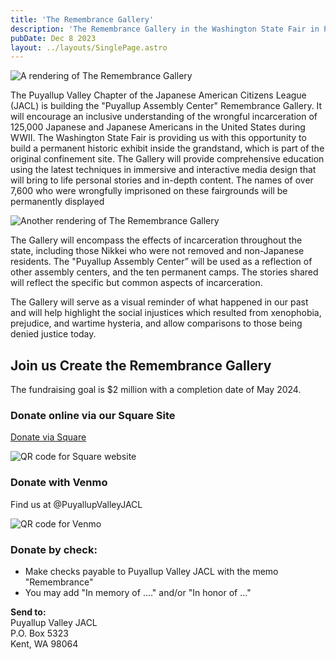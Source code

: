 ```yaml
---
title: 'The Remembrance Gallery'
description: 'The Remembrance Gallery in the Washington State Fair in Puyallup will encourage an inclusive understanding of the wrongful incarceration of 125,000 Japanese and Japanese Americans in the United States during WWII'
pubDate: Dec 8 2023
layout: ../layouts/SinglePage.astro
---
```


![A rendering of The Remembrance Gallery](/Remembrance-Gallery-Render-2.jpg)

The Puyallup Valley Chapter of the Japanese American Citizens League (JACL) is building the "Puyallup Assembly Center" Remembrance Gallery. It will encourage an inclusive understanding of the wrongful incarceration of 125,000 Japanese and Japanese Americans in the United States during WWII. The Washington State Fair is providing us with this opportunity to build a permanent historic exhibit inside the grandstand, which is part of the original confinement site. The Gallery will provide comprehensive education using the latest techniques in immersive and interactive media design that will bring to life personal stories and in-depth content. The names of over 7,600 who were wrongfully imprisoned on these fairgrounds will be permanently displayed​

![Another rendering of The Remembrance Gallery](/Remembrance-Gallery-Render-1.jpg)

The Gallery will encompass the effects of incarceration throughout the state, including those Nikkei who were not removed and non-Japanese residents.  The "Puyallup Assembly Center” will be used as a reflection of other assembly centers, and the ten permanent camps. The stories shared will reflect the specific but common aspects of incarceration.

The Gallery will serve as a visual reminder of what happened in our past and will help highlight the social injustices which resulted from xenophobia, prejudice, and wartime hysteria, and allow comparisons to those being denied justice today.

## Join us Create the Remembrance Gallery

The fundraising goal is $2 million  with a completion date of May 2024.

### Donate online via our Square Site

[Donate via Square](https://puyallup-valley-jacl.square.site/)

![QR code for Square website](/Square-donation.jpg)

### Donate with Venmo 
Find us at @PuyallupValleyJACL 

![QR code for Venmo](/Venmo-URL.jpg)

### Donate by check:

* Make checks payable to Puyallup Valley JACL with the memo "Remembrance"
* You may add "In memory of ...." and/or "In honor of ..."

**Send to:**  
Puyallup Valley JACL  
P.O. Box 5323  
Kent, WA 98064

​